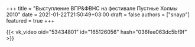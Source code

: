 +++
title = "Выступление ВПР&ФВНС на фестивале Пустные Холмы 2010"
date = 2021-01-22T21:50:49+03:00
draft = false
authors = ["snayp"]
featured = true
+++

{{< vk_video oid="53434801" id="165126056" hash="036fee063dc5bf9f" >}}
